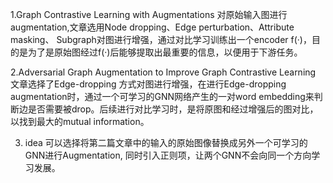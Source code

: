 1.Graph Contrastive Learning with Augmentations
对原始输入图进行augmentation,文章选用Node dropping、Edge perturbation、Attribute masking、 Subgraph对图进行增强，通过对比学习训练出一个encoder f(·)，目的是为了是原始图经过f(·)后能够提取出最重要的信息，以便用于下游任务。

2.Adversarial Graph Augmentation to Improve Graph Contrastive Learning
文章选择了Edge-dropping 方式对图进行增强，在进行Edge-dropping augmentation时，通过一个可学习的GNN网络产生的一对word embedding来判断边是否需要被drop。后续进行对比学习时，是将原图和经过增强后的图对比，以找到最大的mutual information。

3. idea
可以选择将第二篇文章中的输入的原始图像替换成另外一个可学习的GNN进行Augmentation, 同时引入正则项，让两个GNN不会向同一个方向学习发展。
